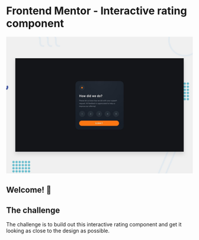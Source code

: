 # Frontend Mentor - Interactive rating component

![Design preview for the Interactive rating component coding challenge](./interactive-rating/public/design/desktop-preview.jpg)

## Welcome! 👋

## The challenge

The challenge is to build out this interactive rating component and get it looking as close to the design as possible.
